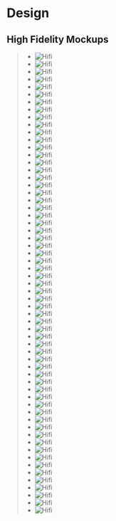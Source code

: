 # Design
## High Fidelity Mockups
> - ![Hifi](/assets/design/image_0.png)
> - ![Hifi](/assets/design/image_1.png)
> - ![Hifi](/assets/design/image_2.png)
> - ![Hifi](/assets/design/image_3.png)
> - ![Hifi](/assets/design/image_4.png)
> - ![Hifi](/assets/design/image_5.png)
> - ![Hifi](/assets/design/image_6.png)
> - ![Hifi](/assets/design/image_7.png)
> - ![Hifi](/assets/design/image_8.png)
> - ![Hifi](/assets/design/image_9.png)
> - ![Hifi](/assets/design/image_10.png)
> - ![Hifi](/assets/design/image_11.png)
> - ![Hifi](/assets/design/image_12.png)
> - ![Hifi](/assets/design/image_13.png)
> - ![Hifi](/assets/design/image_14.png)
> - ![Hifi](/assets/design/image_15.png)
> - ![Hifi](/assets/design/image_16.png)
> - ![Hifi](/assets/design/image_17.png)
> - ![Hifi](/assets/design/image_18.png)
> - ![Hifi](/assets/design/image_19.png)
> - ![Hifi](/assets/design/image_20.png)
> - ![Hifi](/assets/design/image_21.png)
> - ![Hifi](/assets/design/image_22.png)
> - ![Hifi](/assets/design/image_23.png)
> - ![Hifi](/assets/design/image_24.png)
> - ![Hifi](/assets/design/image_25.png)
> - ![Hifi](/assets/design/image_26.png)
> - ![Hifi](/assets/design/image_27.png)
> - ![Hifi](/assets/design/image_28.png)
> - ![Hifi](/assets/design/image_29.png)
> - ![Hifi](/assets/design/image_30.png)
> - ![Hifi](/assets/design/image_31.png)
> - ![Hifi](/assets/design/image_32.png)
> - ![Hifi](/assets/design/image_33.png)
> - ![Hifi](/assets/design/image_34.png)
> - ![Hifi](/assets/design/image_35.png)
> - ![Hifi](/assets/design/image_36.png)
> - ![Hifi](/assets/design/image_37.png)
> - ![Hifi](/assets/design/image_38.png)
> - ![Hifi](/assets/design/image_39.png)
> - ![Hifi](/assets/design/image_40.png)
> - ![Hifi](/assets/design/image_41.png)
> - ![Hifi](/assets/design/image_42.png)
> - ![Hifi](/assets/design/image_43.png)
> - ![Hifi](/assets/design/image_44.png)
> - ![Hifi](/assets/design/image_45.png)
> - ![Hifi](/assets/design/image_46.png)
> - ![Hifi](/assets/design/image_47.png)
> - ![Hifi](/assets/design/image_49.png)
> - ![Hifi](/assets/design/image_50.png)
> - ![Hifi](/assets/design/image_51.png)
> - ![Hifi](/assets/design/image_52.png)
> - ![Hifi](/assets/design/image_53.png)
> - ![Hifi](/assets/design/image_54.png)
> - ![Hifi](/assets/design/image_55.png)
> - ![Hifi](/assets/design/image_56.png)
> - ![Hifi](/assets/design/image_57.png)
> - ![Hifi](/assets/design/image_58.png)
> - ![Hifi](/assets/design/image_59.png)
> - ![Hifi](/assets/design/image_60.png)
> - ![Hifi](/assets/design/image_61.png)